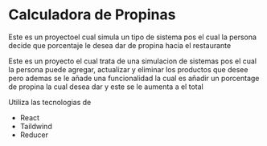 # Calculadora de Propinas 

Este es un proyectoel cual simula un tipo de sistema pos el cual la persona decide que porcentaje le desea dar de propina hacia el restaurante

Este es un proyecto el cual trata de una simulacion de sistemas pos el cual la persona puede agregar, actualizar y eliminar los productos que desee pero ademas se le añade una funcionalidad la cual es añadir un porcentage de propina la cual desea dar y este se le aumenta a el total 

Utiliza las tecnologias de
- React
- Taildwind
- Reducer
  
